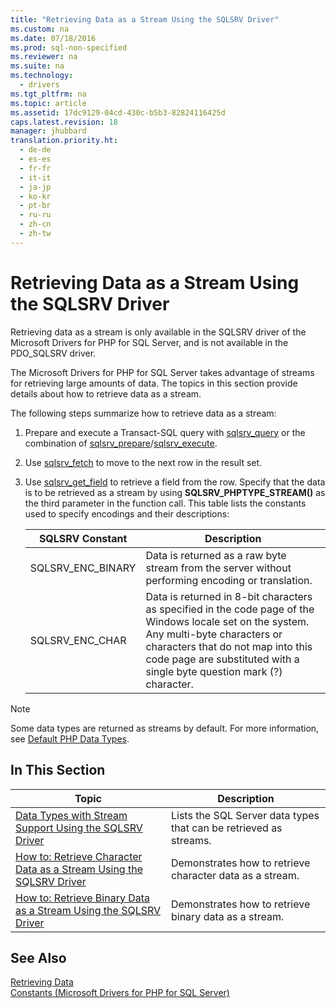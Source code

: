 ```yaml
---
title: "Retrieving Data as a Stream Using the SQLSRV Driver"
ms.custom: na
ms.date: 07/18/2016
ms.prod: sql-non-specified
ms.reviewer: na
ms.suite: na
ms.technology: 
  - drivers
ms.tgt_pltfrm: na
ms.topic: article
ms.assetid: 17dc9129-04cd-430c-b5b3-82824116425d
caps.latest.revision: 18
manager: jhubbard
translation.priority.ht: 
  - de-de
  - es-es
  - fr-fr
  - it-it
  - ja-jp
  - ko-kr
  - pt-br
  - ru-ru
  - zh-cn
  - zh-tw
---
```

# Retrieving Data as a Stream Using the SQLSRV Driver
Retrieving data as a stream is only available in the SQLSRV driver of the Microsoft Drivers for PHP for SQL Server, and is not available in the PDO_SQLSRV driver.  
  
The Microsoft Drivers for PHP for SQL Server takes advantage of streams for retrieving large amounts of data. The topics in this section provide details about how to retrieve data as a stream.  
  
The following steps summarize how to retrieve data as a stream:  
  
1.  Prepare and execute a Transact-SQL query with [sqlsrv_query](../content/sqlsrv_query.md) or the combination of [sqlsrv_prepare](../content/sqlsrv_prepare.md)/[sqlsrv_execute](../content/sqlsrv_execute.md).  
  
2.  Use [sqlsrv_fetch](../content/sqlsrv_fetch.md) to move to the next row in the result set.  
  
3.  Use [sqlsrv_get_field](../content/sqlsrv_get_field.md) to retrieve a field from the row. Specify that the data is to be retrieved as a stream by using **SQLSRV_PHPTYPE_STREAM(<encoding>)** as the third parameter in the function call. This table lists the constants used to specify encodings and their descriptions:  
  
    |SQLSRV Constant|Description|  
    |-------------------|---------------|  
    |SQLSRV_ENC_BINARY|Data is returned as a raw byte stream from the server without performing encoding or translation.|  
    |SQLSRV_ENC_CHAR|Data is returned in 8-bit characters as specified in the code page of the Windows locale set on the system. Any multi-byte characters or characters that do not map into this code page are substituted with a single byte question mark (?) character.|  
  
> [!NOTE]  
> Some data types are returned as streams by default. For more information, see [Default PHP Data Types](../content/Default-PHP-Data-Types.md).  
  
## In This Section  
  
|Topic|Description|  
|---------|---------------|  
|[Data Types with Stream Support Using the SQLSRV Driver](../content/Data-Types-with-Stream-Support-Using-the-SQLSRV-Driver.md)|Lists the SQL Server data types that can be retrieved as streams.|  
|[How to: Retrieve Character Data as a Stream Using the SQLSRV Driver](../Topic/How%20to:%20Retrieve%20Character%20Data%20as%20a%20Stream%20Using%20the%20SQLSRV%20Driver.md)|Demonstrates how to retrieve character data as a stream.|  
|[How to: Retrieve Binary Data as a Stream Using the SQLSRV Driver](../Topic/How%20to:%20Retrieve%20Binary%20Data%20as%20a%20Stream%20Using%20the%20SQLSRV%20Driver.md)|Demonstrates how to retrieve binary data as a stream.|  
  
## See Also  
[Retrieving Data](../content/Retrieving-Data.md)  
[Constants &#40;Microsoft Drivers for PHP for SQL Server&#41;](../content/Constants--Microsoft-Drivers-for-PHP-for-SQL-Server-.md)  
  
